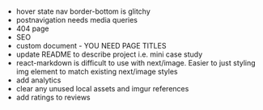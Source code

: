 ###

- hover state nav border-bottom is glitchy
- postnavigation needs media queries
- 404 page
- SEO
- custom document - YOU NEED PAGE TITLES
- update README to describe project i.e. mini case study
- react-markdown is difficult to use with next/image. Easier to just styling img element to match existing next/image styles
- add analytics
- clear any unused local assets and imgur references
- add ratings to reviews
